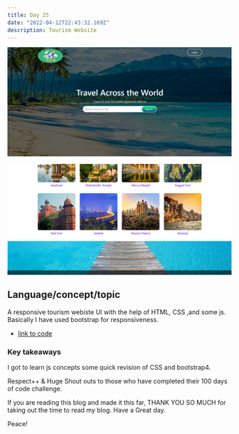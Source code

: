 ```yaml
---
title: Day 25
date: "2022-04-12T22:43:32.169Z"
description: Tourism Website
---
```



![coding](./output.png)

![outputs](./output1.png)

## Language/concept/topic

A responsive tourism webiste UI with the help of HTML, CSS ,and some js. Basically I have used bootstrap for  responsiveness.

- [link to code](https://github.com/jay-2000/jsMiniProjects/tree/main/tourism)


### Key takeaways

I got to learn js concepts some quick revision of CSS and bootstrap4.




Respect++ & Huge Shout outs to those who have completed their 100 days of code challenge.

If you are reading this blog and made it this far, THANK YOU SO MUCH for taking out the time to read my blog. Have a Great day.

Peace!
